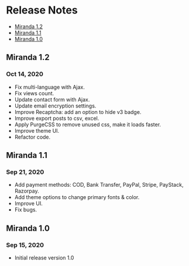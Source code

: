 # Release Notes

- [Miranda 1.2](#version_1_2)
- [Miranda 1.1](#version_1_1)
- [Miranda 1.0](#version_1_0)

<a name="version_1_2"></a>
## Miranda 1.2
### Oct 14, 2020
- Fix multi-language with Ajax.
- Fix views count.
- Update contact form with Ajax.
- Update email encryption settings.
- Improve Recaptcha: add an option to hide v3 badge.
- Improve export posts to csv, excel.
- Apply PurgeCSS to remove unused css, make it loads faster.
- Improve theme UI.
- Refactor code.

<a name="version_1_1"></a>
## Miranda 1.1
### Sep 21, 2020
- Add payment methods: COD, Bank Transfer, PayPal, Stripe, PayStack, Razorpay.
- Add theme options to change primary fonts & color.
- Improve UI.
- Fix bugs.
        
<a name="version_1_0"></a>
## Miranda 1.0
### Sep 15, 2020
- Initial release version 1.0
